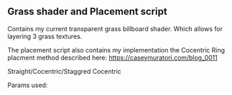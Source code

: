 ## Grass shader and Placement script
Contains my current transparent grass billboard shader. 
Which allows for layering 3 grass textures.

The placement script also contains my implementation the Cocentric Ring placment method described here:
https://caseymuratori.com/blog_0011


Straight/Cocentric/Staggred Cocentric





Params used:
